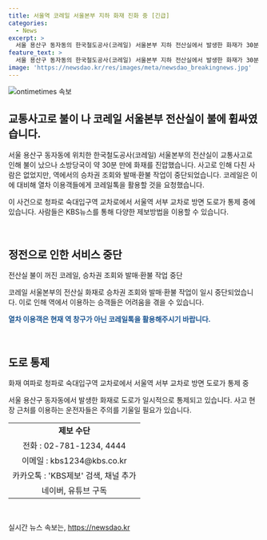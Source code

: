 ```yaml
---
title: 서울역 코레일 서울본부 지하 화재 진화 중 [긴급]
categories:
  - News
excerpt: >
  서울 용산구 동자동의 한국철도공사(코레일) 서울본부 지하 전산실에서 발생한 화재가 30분 만에 소방당국에 의해 진압되었습니다. 화재로 인해 다친 사람은 없지만, 역에서의 업무가 일시 중단되었으며, 코레일은 승객들에게 코레일톡을 통해 업무를 보완하도록 안내하고 있습니다. 또한, 화재 여파로 교통통제가 이뤄지고 있습니다. (제보 : 시청자 고은미, 익명)
feature_text: >
  서울 용산구 동자동의 한국철도공사(코레일) 서울본부 지하 전산실에서 발생한 화재가 30분 만에 소방당국에 의해 진압되었습니다. 화재로 인해 다친 사람은 없지만, 역에서의 업무가 일시 중단되었으며, 코레일은 승객들에게 코레일톡을 통해 업무를 보완하도록 안내하고 있습니다. 또한, 화재 여파로 교통통제가 이뤄지고 있습니다. (제보 : 시청자 고은미, 익명)
image: 'https://newsdao.kr/res/images/meta/newsdao_breakingnews.jpg'
---
```


<p><img src="https://newsdao.kr/res/images/meta/newsdao_breakingnews.jpg" alt="ontimetimes 속보" /></p>

<h2>교통사고로 불이 나 코레일 서울본부 전산실이 불에 휩싸였습니다.</h2>

<p>서울 용산구 동자동에 위치한 한국철도공사(코레일) 서울본부의 전산실이 교통사고로 인해 불이 났으나 소방당국이 약 30분 만에 화재를 진압했습니다.  사고로 인해 다친 사람은 없었지만, 역에서의 승차권 조회와 발매·환불 작업이 중단되었습니다. 코레일은 이에 대비해 열차 이용객들에게 코레일톡을 활용할 것을 요청했습니다. </p>

<p>이 사건으로 청파로 숙대입구역 교차로에서 서울역 서부 교차로 방면 도로가 통제 중에 있습니다. 사람들은 KBS뉴스를 통해 다양한 제보방법을 이용할 수 있습니다.  </p>

<p data-ke-size="size16">&nbsp;</p>

<h2 data-ke-size="size26">정전으로 인한 서비스 중단</h2>

<p>전산실 불이 꺼진 코레일, 승차권 조회와 발매·환불 작업 중단  </p>

<p>코레일 서울본부의 전산실 화재로 승차권 조회와 발매·환불 작업이 일시 중단되었습니다. 이로 인해 역에서 이용하는 승객들은 어려움을 겪을 수 있습니다. </p>

<p><b><span style="color: #1a5490;">열차 이용객은 현재 역 창구가 아닌 코레일톡을 활용해주시기 바랍니다.</span></b></p>

<p data-ke-size="size16">&nbsp;</p>

<h2 data-ke-size="size26">도로 통제</h2>

<p>화재 여파로 청파로 숙대입구역 교차로에서 서울역 서부 교차로 방면 도로가 통제 중</p>

<p>서울 용산구 동자동에서 발생한 화재로 도로가 일시적으로 통제되고 있습니다. 사고 현장 근처를 이용하는 운전자들은 주의를 기울일 필요가 있습니다. </p>

<table>
    <tbody>
        <tr>
            <td style="text-align: center; height: 17px;"><b>제보 수단</b></td>
        </tr>
        <tr>
            <td style="text-align: center; height: 17px;">전화 : 02-781-1234, 4444</td>
        </tr>
        <tr>
            <td style="text-align: center; height: 17px;">이메일 : kbs1234@kbs.co.kr</td>
        </tr>
        <tr>
            <td style="text-align: center; height: 17px;">카카오톡 : 'KBS제보' 검색, 채널 추가</td>
        </tr>
        <tr>
            <td style="text-align: center; height: 17px;">네이버, 유튜브 구독</td>
        </tr>
    </tbody>
</table>

<p data-ke-size="size16">&nbsp;</p>
실시간 뉴스 속보는, <a href="https://newsdao.kr" rel="dofollow">https://newsdao.kr</a>


